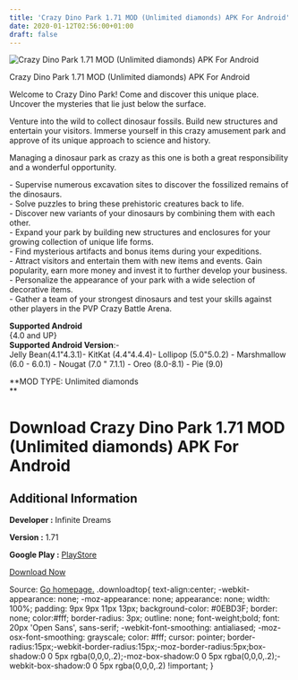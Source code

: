 ```yaml
---
title: 'Crazy Dino Park 1.71 MOD (Unlimited diamonds) APK For Android'
date: 2020-01-12T02:56:00+01:00
draft: false
---
```


![Crazy Dino Park 1.71 MOD (Unlimited diamonds) APK For Android](https://i1.wp.com/apkhome.net/wp-content/uploads/2020/01/Crazy-Dino-Park-1.71-MOD-Unlimited-diamonds.png "Crazy Dino Park 1.71 MOD (Unlimited diamonds) APK For Android")

  

Crazy Dino Park 1.71 MOD (Unlimited diamonds) APK For Android

Welcome to Crazy Dino Park! Come and discover this unique place. Uncover the mysteries that lie just below the surface.

Venture into the wild to collect dinosaur fossils. Build new structures and entertain your visitors. Immerse yourself in this crazy amusement park and approve of its unique approach to science and history.

Managing a dinosaur park as crazy as this one is both a great responsibility and a wonderful opportunity.

\- Supervise numerous excavation sites to discover the fossilized remains of the dinosaurs.  
\- Solve puzzles to bring these prehistoric creatures back to life.  
\- Discover new variants of your dinosaurs by combining them with each other.  
\- Expand your park by building new structures and enclosures for your growing collection of unique life forms.  
\- Find mysterious artifacts and bonus items during your expeditions.  
\- Attract visitors and entertain them with new items and events. Gain popularity, earn more money and invest it to further develop your business.  
\- Personalize the appearance of your park with a wide selection of decorative items.  
\- Gather a team of your strongest dinosaurs and test your skills against other players in the PVP Crazy Battle Arena.

**Supported Android**  
{4.0 and UP}  
**Supported Android Version**:-  
Jelly Bean(4.1"4.3.1)- KitKat (4.4"4.4.4)- Lollipop (5.0"5.0.2) - Marshmallow (6.0 - 6.0.1) - Nougat (7.0 " 7.1.1) - Oreo (8.0-8.1) - Pie (9.0)

**MOD TYPE: Unlimited diamonds  
**

Download Crazy Dino Park 1.71 MOD (Unlimited diamonds) APK For Android
======================================================================

Additional Information
----------------------

**Developer :** Infinite Dreams

**Version :** 1.71

**Google Play :** [PlayStore](https://play.google.com/store/apps/details?id=pl.idreams.Dino)

  

[Download Now](https://store4app.co/post/crazy-dino-park-1-71-mod-unlimited-diamonds-apk-for-android_1578763924)

  
Source: [Go homepage.](https://store4app.co/post/crazy-dino-park-1-71-mod-unlimited-diamonds-apk-for-android_1578763924) .downloadtop{ text-align:center; -webkit-appearance: none; -moz-appearance: none; appearance: none; width: 100%; padding: 9px 9px 11px 13px; background-color: #0EBD3F; border: none; color:#fff; border-radius: 3px; outline: none; font-weight;bold; font: 20px 'Open Sans', sans-serif; -webkit-font-smoothing: antialiased; -moz-osx-font-smoothing: grayscale; color: #fff; cursor: pointer; border-radius:15px;-webkit-border-radius:15px;-moz-border-radius:5px;box-shadow:0 0 5px rgba(0,0,0,.2);-moz-box-shadow:0 0 5px rgba(0,0,0,.2);-webkit-box-shadow:0 0 5px rgba(0,0,0,.2) !important; }